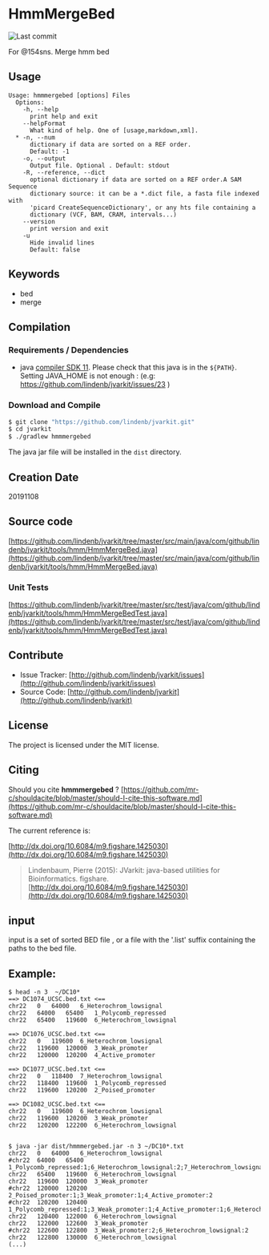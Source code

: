 # HmmMergeBed

![Last commit](https://img.shields.io/github/last-commit/lindenb/jvarkit.png)

For @154sns. Merge hmm bed


## Usage

```
Usage: hmmmergebed [options] Files
  Options:
    -h, --help
      print help and exit
    --helpFormat
      What kind of help. One of [usage,markdown,xml].
  * -n, --num
      dictionary if data are sorted on a REF order.
      Default: -1
    -o, --output
      Output file. Optional . Default: stdout
    -R, --reference, --dict
      optional dictionary if data are sorted on a REF order.A SAM Sequence 
      dictionary source: it can be a *.dict file, a fasta file indexed with 
      'picard CreateSequenceDictionary', or any hts file containing a 
      dictionary (VCF, BAM, CRAM, intervals...)
    --version
      print version and exit
    -u
      Hide invalid lines
      Default: false

```


## Keywords

 * bed
 * merge


## Compilation

### Requirements / Dependencies

* java [compiler SDK 11](https://jdk.java.net/11/). Please check that this java is in the `${PATH}`. Setting JAVA_HOME is not enough : (e.g: https://github.com/lindenb/jvarkit/issues/23 )


### Download and Compile

```bash
$ git clone "https://github.com/lindenb/jvarkit.git"
$ cd jvarkit
$ ./gradlew hmmmergebed
```

The java jar file will be installed in the `dist` directory.


## Creation Date

20191108

## Source code 

[https://github.com/lindenb/jvarkit/tree/master/src/main/java/com/github/lindenb/jvarkit/tools/hmm/HmmMergeBed.java](https://github.com/lindenb/jvarkit/tree/master/src/main/java/com/github/lindenb/jvarkit/tools/hmm/HmmMergeBed.java)

### Unit Tests

[https://github.com/lindenb/jvarkit/tree/master/src/test/java/com/github/lindenb/jvarkit/tools/hmm/HmmMergeBedTest.java](https://github.com/lindenb/jvarkit/tree/master/src/test/java/com/github/lindenb/jvarkit/tools/hmm/HmmMergeBedTest.java)


## Contribute

- Issue Tracker: [http://github.com/lindenb/jvarkit/issues](http://github.com/lindenb/jvarkit/issues)
- Source Code: [http://github.com/lindenb/jvarkit](http://github.com/lindenb/jvarkit)

## License

The project is licensed under the MIT license.

## Citing

Should you cite **hmmmergebed** ? [https://github.com/mr-c/shouldacite/blob/master/should-I-cite-this-software.md](https://github.com/mr-c/shouldacite/blob/master/should-I-cite-this-software.md)

The current reference is:

[http://dx.doi.org/10.6084/m9.figshare.1425030](http://dx.doi.org/10.6084/m9.figshare.1425030)

> Lindenbaum, Pierre (2015): JVarkit: java-based utilities for Bioinformatics. figshare.
> [http://dx.doi.org/10.6084/m9.figshare.1425030](http://dx.doi.org/10.6084/m9.figshare.1425030)


## input

input is a set of sorted BED file , or a file with the '.list' suffix containing the paths to the bed file. 

## Example:

```
$ head -n 3  ~/DC10* 
==> DC1074_UCSC.bed.txt <==
chr22	0	64000	6_Heterochrom_lowsignal
chr22	64000	65400	1_Polycomb_repressed
chr22	65400	119600	6_Heterochrom_lowsignal

==> DC1076_UCSC.bed.txt <==
chr22	0	119600	6_Heterochrom_lowsignal
chr22	119600	120000	3_Weak_promoter
chr22	120000	120200	4_Active_promoter

==> DC1077_UCSC.bed.txt <==
chr22	0	118400	7_Heterochrom_lowsignal
chr22	118400	119600	1_Polycomb_repressed
chr22	119600	120200	2_Poised_promoter

==> DC1082_UCSC.bed.txt <==
chr22	0	119600	6_Heterochrom_lowsignal
chr22	119600	120200	3_Weak_promoter
chr22	120200	122200	6_Heterochrom_lowsignal


$ java -jar dist/hmmmergebed.jar -n 3 ~/DC10*.txt 
chr22	0	64000	6_Heterochrom_lowsignal
#chr22	64000	65400	1_Polycomb_repressed:1;6_Heterochrom_lowsignal:2;7_Heterochrom_lowsignal:1
chr22	65400	119600	6_Heterochrom_lowsignal
chr22	119600	120000	3_Weak_promoter
#chr22	120000	120200	2_Poised_promoter:1;3_Weak_promoter:1;4_Active_promoter:2
#chr22	120200	120400	1_Polycomb_repressed:1;3_Weak_promoter:1;4_Active_promoter:1;6_Heterochrom_lowsignal:1
chr22	120400	122000	6_Heterochrom_lowsignal
chr22	122000	122600	3_Weak_promoter
#chr22	122600	122800	3_Weak_promoter:2;6_Heterochrom_lowsignal:2
chr22	122800	130000	6_Heterochrom_lowsignal
(...)

```

